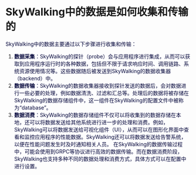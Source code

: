 # SkyWalking中的数据是如何收集和传输的
<font style="color:rgb(5, 7, 59);background-color:rgb(253, 253, 254);">SkyWalking中的数据主要通过以下步骤进行收集和传输：</font>
1. **<font style="color:rgb(5, 7, 59);background-color:rgb(253, 253, 254);">数据采集</font>**<font style="color:rgb(5, 7, 59);background-color:rgb(253, 253, 254);">：SkyWalking的探针（probe）会与应用程序进行集成，从而可以获取到应用程序运行时的各种数据，包括但不限于请求响应时间、调用链路、系统资源使用情况等。这些数据随后被发送到SkyWalking的数据收集器（backend）中。</font>
2. **<font style="color:rgb(5, 7, 59);background-color:rgb(253, 253, 254);">数据传输</font>**<font style="color:rgb(5, 7, 59);background-color:rgb(253, 253, 254);">：SkyWalking的数据收集器接收到探针发送的数据后，会对数据进行一些必要的处理，例如数据清洗、过滤和汇总等。处理后的数据将被存储在SkyWalking的数据存储组件中，这一组件在SkyWalking的配置文件中被称为“database”。</font>
3. **<font style="color:rgb(5, 7, 59);background-color:rgb(253, 253, 254);">数据消费</font>**<font style="color:rgb(5, 7, 59);background-color:rgb(253, 253, 254);">：SkyWalking的数据存储组件不仅可以将收集到的数据存储在本地，还可以将数据发送给其他系统进行进一步的处理和消费。例如，SkyWalking可以将数据发送给可视化组件（UI），从而可以在图形化界面中查看和监控应用程序的性能数据。SkyWalking还可以将数据发送给告警系统，以便在性能问题发生时及时通知相关人员。</font>
<font style="color:rgb(5, 7, 59);background-color:rgb(253, 253, 254);">在SkyWalking的数据传输过程中，可能会使用到GRPC等协议进行高效的数据传输。而在数据消费阶段，SkyWalking也支持多种不同的数据处理和消费方式，具体方式可以在配置中进行设置。</font>
